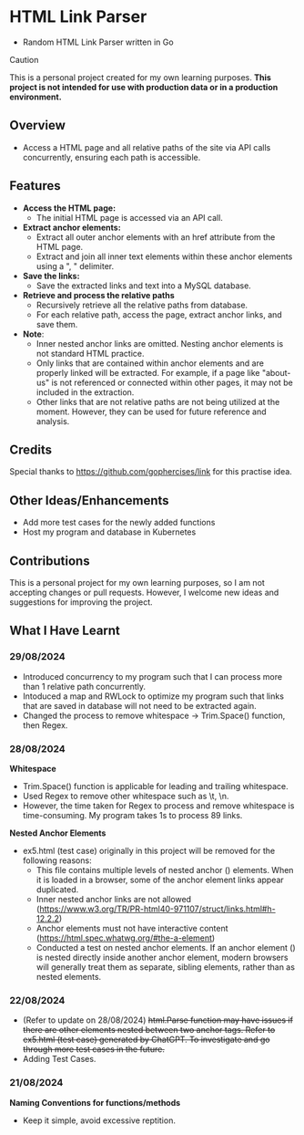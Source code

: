 # HTML Link Parser
- Random HTML Link Parser written in Go
> [!CAUTION]
> This is a personal project created for my own learning purposes. **This project is not intended for use with production data or in a production environment.**

## Overview
- Access a HTML page and all relative paths of the site via API calls concurrently, ensuring each path is accessible.

## Features
- **Access the HTML page:**
  - The initial HTML page is accessed via an API call.
- **Extract anchor elements:**
  - Extract all outer anchor elements with an href attribute from the HTML page.
  - Extract and join all inner text elements within these anchor elements using a ", " delimiter.
- **Save the links:**
  - Save the extracted links and text into a MySQL database.
- **Retrieve and process the relative paths**
  - Recursively retrieve all the relative paths from database.
  - For each relative path, access the page, extract anchor links, and save them.
- **Note**:
  - Inner nested anchor links are omitted. Nesting anchor elements is not standard HTML practice.
  - Only links that are contained within anchor elements and are properly linked will be extracted. For example, if a page like "about-us" is not referenced or connected within other pages, it may not be included in the extraction.
  - Other links that are not relative paths are not being utilized at the moment. However, they can be used for future reference and analysis.

## Credits
Special thanks to https://github.com/gophercises/link for this practise idea.

## Other Ideas/Enhancements
- Add more test cases for the newly added functions
- Host my program and database in Kubernetes

## Contributions
This is a personal project for my own learning purposes, so I am not accepting changes or pull requests. However, I welcome new ideas and suggestions for improving the project.

## What I Have Learnt
### 29/08/2024
- Introduced concurrency to my program such that I can process more than 1 relative path concurrently.
- Intoduced a map and RWLock to optimize my program such that links that are saved in database will not need to be extracted again.
- Changed the process to remove whitespace -> Trim.Space() function, then Regex.

### 28/08/2024
**Whitespace**
- Trim.Space() function is applicable for leading and trailing whitespace.
- Used Regex to remove other whitespace such as \t, \n.
- However, the time taken for Regex to process and remove whitespace is time-consuming. My program takes 1s to process 89 links.

**Nested Anchor Elements**
- ex5.html (test case) originally in this project will be removed for the following reasons:
  - This file contains multiple levels of nested anchor (<a>) elements. When it is loaded in a browser, some of the anchor element links appear duplicated.
  - Inner nested anchor links are not allowed (https://www.w3.org/TR/PR-html40-971107/struct/links.html#h-12.2.2)
  - Anchor elements must not have interactive content (https://html.spec.whatwg.org/#the-a-element)
  - Conducted a test on nested anchor elements. If an anchor element (<a>) is nested directly inside another anchor element, modern browsers will generally treat them as separate, sibling elements, rather than as nested elements.


### 22/08/2024
- (Refer to update on 28/08/2024) ~~html.Parse function may have issues if there are other elements nested between two anchor tags. Refer to ex5.html (test case) generated by ChatGPT. To investigate and go through more test cases in the future.~~
- Adding Test Cases.

### 21/08/2024
**Naming Conventions for functions/methods**
- Keep it simple, avoid excessive reptition.


